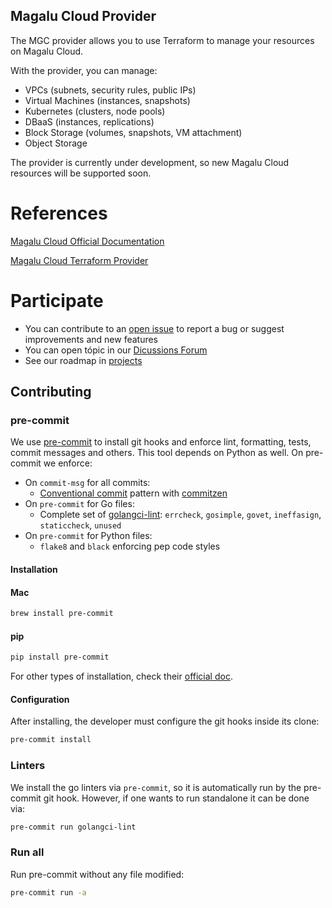 ## Magalu Cloud Provider

The MGC provider allows you to use Terraform to manage your resources on Magalu Cloud.

With the provider, you can manage:

- VPCs (subnets, security rules, public IPs)
- Virtual Machines (instances, snapshots)
- Kubernetes (clusters, node pools)
- DBaaS (instances, replications)
- Block Storage (volumes, snapshots, VM attachment)
- Object Storage

The provider is currently under development, so new Magalu Cloud resources will be supported soon.

# References
[Magalu Cloud Official Documentation](https://docs.magalu.cloud/docs/terraform/overview)

[Magalu Cloud Terraform Provider](https://registry.terraform.io/providers/MagaluCloud/mgc/latest)

# Participate
- You can contribute to an [open issue](https://github.com/MagaluCloud/terraform-provider-mgc/issues) to report a bug or suggest improvements and new features
- You can open tópic in our [Dicussions Forum](https://github.com/MagaluCloud/terraform-provider-mgc/discussions)
- See our roadmap in [projects](https://github.com/orgs/MagaluCloud/projects/2/views/7)

## Contributing

### pre-commit

We use [pre-commit](https://pre-commit.com/) to install git hooks and enforce
lint, formatting, tests, commit messages and others. This tool depends on
Python as well. On pre-commit we enforce:

* On `commit-msg` for all commits:
  * [Conventional commit](https://www.conventionalcommits.org/en/v1.0.0/) pattern
    with [commitzen](https://github.com/commitizen/cz-cli)
* On `pre-commit` for Go files:
  * Complete set of [golangci-lint](https://golangci-lint.run/): `errcheck`,
    `gosimple`, `govet`, `ineffasign`, `staticcheck`, `unused`
* On `pre-commit` for Python files:
  * `flake8` and `black` enforcing pep code styles

#### Installation

#### Mac

```sh
brew install pre-commit
```

#### pip

```sh
pip install pre-commit
```


For other types of installation, check their
[official doc](https://pre-commit.com/#install).

#### Configuration

After installing, the developer must configure the git hooks inside its clone:

```sh
pre-commit install
```

### Linters

We install the go linters via `pre-commit`, so it is automatically run by the
pre-commit git hook. However, if one wants to run standalone it can be done via:

```sh
pre-commit run golangci-lint
```

### Run all

Run pre-commit without any file modified:

```sh
pre-commit run -a
```